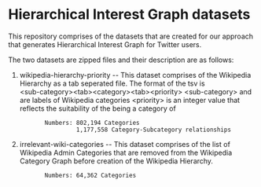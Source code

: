 Hierarchical Interest Graph datasets
==========

This repository comprises of the datasets that are created for our approach that generates 
Hierarchical Interest Graph for Twitter users.

The two datasets are zipped files and their description are as follows:

1. wikipedia-hierarchy-priority -- This dataset comprises of the Wikipedia Hierarchy as a tab seperated file. The format of
              the tsv is <br>
              \<sub-category\>\<tab\>\<category\>\<tab\>\<priority\>
              \<sub-category\> and <category> are labels of Wikipedia categories
              \<priority\> is an integer value that reflects the suitability of the <category> being a category of <sub-category>

              Numbers: 802,194 Categories 
                       1,177,558 Category-Subcategory relationships
2. irrelevant-wiki-categories -- This dataset comprises of the list of Wikipedia Admin Categories that are removed
              from the Wikipedia Category Graph before creation of the Wikipedia Hierarchy. 

              Numbers: 64,362 Categories

      
